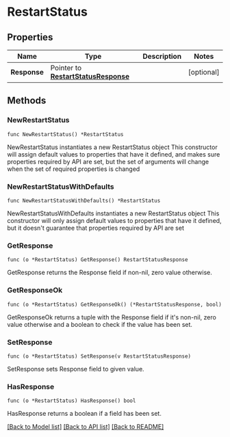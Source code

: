 # RestartStatus

## Properties

Name | Type | Description | Notes
------------ | ------------- | ------------- | -------------
**Response** | Pointer to [**RestartStatusResponse**](RestartStatusResponse.md) |  | [optional] 

## Methods

### NewRestartStatus

`func NewRestartStatus() *RestartStatus`

NewRestartStatus instantiates a new RestartStatus object
This constructor will assign default values to properties that have it defined,
and makes sure properties required by API are set, but the set of arguments
will change when the set of required properties is changed

### NewRestartStatusWithDefaults

`func NewRestartStatusWithDefaults() *RestartStatus`

NewRestartStatusWithDefaults instantiates a new RestartStatus object
This constructor will only assign default values to properties that have it defined,
but it doesn't guarantee that properties required by API are set

### GetResponse

`func (o *RestartStatus) GetResponse() RestartStatusResponse`

GetResponse returns the Response field if non-nil, zero value otherwise.

### GetResponseOk

`func (o *RestartStatus) GetResponseOk() (*RestartStatusResponse, bool)`

GetResponseOk returns a tuple with the Response field if it's non-nil, zero value otherwise
and a boolean to check if the value has been set.

### SetResponse

`func (o *RestartStatus) SetResponse(v RestartStatusResponse)`

SetResponse sets Response field to given value.

### HasResponse

`func (o *RestartStatus) HasResponse() bool`

HasResponse returns a boolean if a field has been set.


[[Back to Model list]](../README.md#documentation-for-models) [[Back to API list]](../README.md#documentation-for-api-endpoints) [[Back to README]](../README.md)


